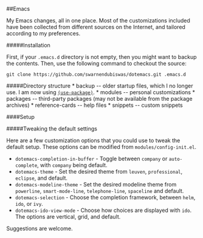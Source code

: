 ##Emacs

My Emacs changes, all in one place. Most of the customizations included have been collected from different sources on
the Internet, and tailored according to my preferences.

#####Installation

First, if your `.emacs.d` directory is not empty, then you might want to backup the contents. Then, use the following command to checkout the source:

```
git clone https://github.com/swarnendubiswas/dotemacs.git .emacs.d
```

#####Directory structure
         * backup -- older startup files, which I no longer use. I am now using [`(use-package)`](https://github.com/jwiegley/use-package).
         * modules -- personal customizations
         * packages -- third-party packages (may not be available from the package archives)
         * reference-cards -- help files 
         * snippets -- custom snippets

####Setup

#####Tweaking the default settings

Here are a few customization options that you could use to tweak the default setup. These options can be modified from `modules/config-init.el`.

* `dotemacs-completion-in-buffer` - Toggle between `company` or `auto-complete`, with `company` being default.
* `dotemacs-theme` - Set the desired theme from `leuven`, `professional`, `eclipse`, and default.
* `dotemacs-modeline-theme` - Set the desired modeline theme from `powerline`, `smart-mode-line`, `telephone-line`, `spaceline` and default.
* `dotemacs-selection` - Choose the completion framework, between `helm`, `ido`, or `ivy`. 
* `dotemacs-ido-view-mode` - Choose how choices are displayed with `ido`. The options are vertical, grid, and default.

Suggestions are welcome.

